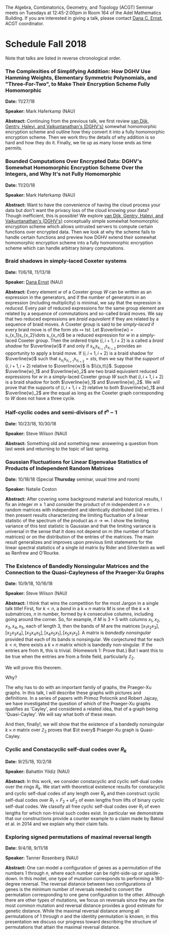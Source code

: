 The Algebra, Combinatorics, Geometry, and Topology (ACGT) Seminar meets on Tuesdays at 12:45-2:00pm in Room 164 of the Adel Mathematics Building. If you are interested in giving a talk, please contact [Dana C. Ernst](http://danaernst.com), ACGT coordinator.

# Schedule Fall 2018 #

Note that talks are listed in reverse chronological order.

### The Complexities of Simplifying Addition: How DGHV Use Hamming Weights, Elementary Symmetric Polynomials, and "Three-For-Two", to Make Their Encryption Scheme Fully Homomorphic

**Date:** 11/27/18

**Speaker:** Mark Haferkamp (NAU)

**Abstract:** Continuing from the previous talk, we first review [van Dijk, Gentry, Halevi, and Vaikuntanathan's (DGHV's)](https://eprint.iacr.org/2009/616) somewhat homomorphic encryption scheme and outline how they convert it into a fully homomorphic encryption scheme. Then we work thru the details of why addition is so hard and how they do it. Finally, we tie up as many loose ends as time permits.

### Bounded Computations Over Encrypted Data: DGHV's Somewhat Homomorphic Encryption Scheme Over the Integers, and Why It's not Fully Homomorphic

**Date:** 11/20/18

**Speaker:** Mark Haferkamp (NAU)

**Abstract:** Want to have the convenience of having the cloud process your data but don't want the privacy loss of the cloud knowing your data? Though inefficient, this is possible! We explore [van Dijk, Gentry, Halevi, and Vaikuntanathan's (DGHV's)](https://eprint.iacr.org/2009/616) conceptually simple somewhat homomorphic encryption scheme which allows untrusted servers to compute certain functions over encrypted data. Then we look at why the scheme fails to handle certain functions and preview how DGHV extend their somewhat homomorphic encryption scheme into a fully homomorphic encryption scheme which can handle arbitrary binary computations.

### Braid shadows in simply-laced Coxeter systems

**Date:** 11/6/18, 11/13/18

**Speaker:** [Dana Ernst](http://danaernst.com) (NAU)

**Abstract:** Every element $w$ of a Coxeter group $W$ can be written as an expression in the generators, and if the number of generators in an expression (including multiplicity) is minimal, we say that the expression is *reduced*. Every pair of reduced expressions for the same group element are related by a sequence of commutations and so-called braid moves.  We say that two reduced expressions are *braid equivalent* if they are related by a sequence of braid moves. A Coxeter group is said to be *simply-laced* if every braid move is of the form $sts\mapsto tst$.
Let $\overline{w} = s_{x_1}s_{x_2}\dots s_{x_n}$ be a reduced expression for $w$ in a simply-laced Coxeter group. Then the ordered triple $(i,i+1,i+2)$ is a called a *braid shadow* for $\overline{w}$ if and only if $s_{x_i}s_{x_{i+1}}s_{x_{i+2}}$ provides an opportunity to apply a braid move. If $(i,i+1,i+2)$ is a braid shadow for $\overline{w}$ such that $s_{x_i}s_{x_{i+1}}s_{x_{i+2}}=sts$, then we say that the *support* of $(i,i+1,i+2)$ relative to $\overline{w}$ is $\\{s,t\\}$. Suppose $\overline{w}_1$ and $\overline{w}_2$ are two braid equivalent reduced expressions for $w$ in a simply-laced Coxeter group $W$ such that $(i,i+1,i+2)$ is a braid shadow for both $\overline{w}_1$ and $\overline{w}_2$. We will prove that the supports of $(i,i+1,i+2)$ relative to both $\overline{w}_1$ and $\overline{w}_2$ are the equal as long as the Coxeter graph corresponding to $W$ does not have a three cycle.

### Half-cyclic codes and semi-divisors of $t^n-1$

**Date:** 10/23/18, 10/30/18

**Speaker:** Steve Wilson (NAU)

**Abstract:** Something old and something new:  answering a question from last week and returning to the topic of last spring.

### Gaussian Fluctuations for Linear Eigenvalue Statistics of Products of Independent Random Matrices

**Date:** 10/18/18 (Special <strong>Thursday</strong> seminar, usual time and room)

**Speaker:** Natalie Coston

**Abstract:** After covering some background material and historical results, I fix an integer $m\geq 1$ and consider the product of $m$ independent $n\times n$ random matrices with independent and identically distributed (iid) entries. I then present results characterizing the limiting fluctuation of a linear statistic of the spectrum of the product as $n\rightarrow\infty$. I show the limiting variance of this test statistic is Gaussian and that the limiting variance is universal in the sense that it does not depend on m (the number of factor matrices) or on the distribution of the entries of the matrices. The main result generalizes and improves upon previous limit statements for the linear spectral statistics of a single iid matrix by Rider and Silverstein as well as Renfrew and O'Rourke.

### The Existence of Bandedly Nonsingular Matrices and the Connection to the Quasi-Cayleyness of the Praeger-Xu Graphs

**Date:** 10/9/18, 10/16/18

**Speaker:** Steve Wilson (NAU)

**Abstract:** I think that wins the competition for the most Jargon in a single talk title!   First, for $k < n$, a *band* in a $k\times n$ matrix $M$ is one of the  $k\times k$ submatrices, $n$  in  number, formed by $k$ consecutive columns, including going around the corner.   So, for example, if $M$ is $3\times 5$  with columns $x_1, x_2, x_3, x_4, x_5$, each of length 3, then the bands of $M$ are the matrices $[x_1 x_2 x_3], [x_2 x_3 x_4], [x_3 x_4 x_5], [x_4 x_5 x_1], [x_5 x_1 x_2]$.  A matrix is *bandedly nonsingular* provided that each of its bands is nonsingular.  We conjectured that for each $k < n$, there exists a  $k\times n$ matrix which is bandedly non-singular.  If the entries are from $\mathbb{R}$, this is trivial. (Homework 1: Prove that.)  But I want this to be true when the entries are from a finite field, particularly $\mathbb{Z}_2$.

We will prove this theorem.

Why?

The why has to do with an important family of graphs, the Praeger-Xu graphs.  In this talk, I will describe these graphs with pictures and definitions.    In a series of papers with Primoz Potocnik and Robert Jajcay, we have investigated the question of which of the Praeger-Xu graphs qualifies as 'Cayley', and considered a related idea, that of a graph being 'Quasi-Cayley'.  We will say what both of these mean.

And then, finally!, we will show that the existence of a bandedly nonsingular $k\times n$ matrix over $\mathbb{Z}_2$ proves that $\it every$ Praeger-Xu graph is Quasi-Cayley.

### Cyclic and Constacyclic self-dual codes over $R_k$

**Date:** 9/25/18, 10/2/18

**Speaker:** Bahattin Yildiz (NAU)

**Abstract:** In this work, we consider constacyclic and cyclic self-dual codes over the rings $R_k$. We start with theoretical existence results for constacyclic and cyclic self-dual codes of any length over $R_k$ and then construct cyclic self-dual codes over $R_1 = F_2 + uF_2$ of even lengths from lifts of binary cyclic self-dual codes. We classify all free cyclic self-dual codes over $R_1$ of even lengths for which non-trivial such codes exist. In particular we demonstrate that our constructions provide a counter example to a claim made by Batoul et al. in 2014 and we explain why their claim fails.

### Exploring signed permutations of maximal reversal length

**Date:** 9/4/18, 9/11/18

**Speaker:** Tanner Rosenberg (NAU)

**Abstract:** One can model a configuration of genes as a permutation of the numbers 1 through $n$, where each number can be right-side-up or upside-down. In this model, one type of mutation corresponds to performing a 180-degree reversal. The reversal distance between two configurations of genes is the minimum number of reversals needed to convert the permutation corresponding to one gene configuration to the other. Although there are other types of mutations, we focus on reversals since they are the most common mutation and reversal distance provides a good estimate for genetic distance. While the maximal reversal distance among all permutations of 1 through $n$ and the identity permutation is known, in this presentation we discuss our progress toward describing the structure of permutations that attain the maximal reversal distance.
